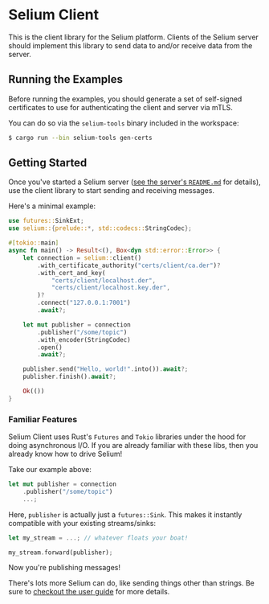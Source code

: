 # Selium Client

This is the client library for the Selium platform. Clients of the Selium server should
implement this library to send data to and/or receive data from the server.

## Running the Examples

Before running the examples, you should generate a set of self-signed certificates to use for authenticating the client and server via mTLS.

You can do so via the `selium-tools` binary included in the workspace:

```bash
$ cargo run --bin selium-tools gen-certs
```

## Getting Started

Once you've started a Selium server ([see the server's `README.md`](../server/README.md)
for details), use the client library to start sending and receiving messages.

Here's a minimal example:

```rust
use futures::SinkExt;
use selium::{prelude::*, std::codecs::StringCodec};

#[tokio::main]
async fn main() -> Result<(), Box<dyn std::error::Error>> {
    let connection = selium::client()
        .with_certificate_authority("certs/client/ca.der")?
        .with_cert_and_key(
            "certs/client/localhost.der",
            "certs/client/localhost.key.der",
        )?
        .connect("127.0.0.1:7001")
        .await?;

    let mut publisher = connection
        .publisher("/some/topic")
        .with_encoder(StringCodec)
        .open()
        .await?;

    publisher.send("Hello, world!".into()).await?;
    publisher.finish().await?;

    Ok(())
}
```

### Familiar Features

Selium Client uses Rust's `Futures` and `Tokio` libraries under the hood for doing
asynchronous I/O. If you are already familiar with these libs, then you already know how
to drive Selium!

Take our example above:

```rust
let mut publisher = connection
    .publisher("/some/topic")
    ...;
```

Here, `publisher` is actually just a `futures::Sink`. This makes it instantly compatible
with your existing streams/sinks:

```rust
let my_stream = ...; // whatever floats your boat!

my_stream.forward(publisher);
```

Now you're publishing messages!

There's lots more Selium can do, like sending things other than strings. Be sure to
[checkout the user guide](https://guide.selium.com) for more details.
